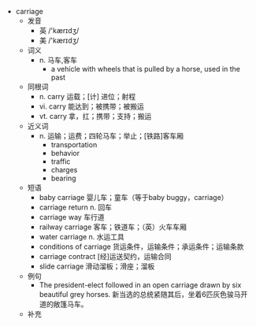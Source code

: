 - carriage
  - 发音
    - 英 /'kærɪdʒ/
    - 美 /'kærɪdʒ/
  - 词义
    - n. 马车,客车
      - a vehicle with wheels that is pulled by a horse, used in the past
  - 同根词
    - n. carry 运载；[计] 进位；射程
    - vi. carry 能达到；被携带；被搬运
    - vt. carry 拿，扛；携带；支持；搬运
  - 近义词
    - n. 运输；运费；四轮马车；举止；[铁路]客车厢
      - transportation
      - behavior
      - traffic
      - charges
      - bearing
  - 短语
    - baby carriage 婴儿车；童车（等于baby buggy，carriage）
    - carriage return n. 回车
    - carriage way 车行道
    - railway carriage 客车；铁道车；（英）火车车厢
    - water carriage n. 水运工具
    - conditions of carriage 货运条件，运输条件；承运条件；运输条款
    - carriage contract [经]运送契约，运输合同
    - slide carriage 滑动溜板；滑座；溜板
  - 例句
    - The president-elect followed in an open carriage drawn by six beautiful grey horses. 新当选的总统紧随其后，坐着6匹灰色骏马开道的敞篷马车。
  - 补充